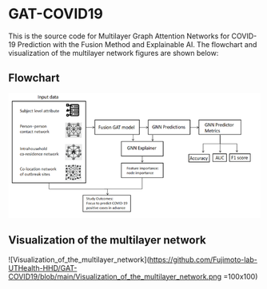 # GAT-COVID19
This is the source code for Multilayer Graph Attention Networks for COVID-19 Prediction with the Fusion Method and Explainable AI. The flowchart and visualization of the multilayer network figures are shown below:

## Flowchart
![Flowchart](https://github.com/Fujimoto-lab-UTHealth-HHD/GAT-COVID19/blob/main/Flowchart.png)


## Visualization of the multilayer network
![Visualization_of_the_multilayer_network](https://github.com/Fujimoto-lab-UTHealth-HHD/GAT-COVID19/blob/main/Visualization_of_the_multilayer_network.png =100x100)